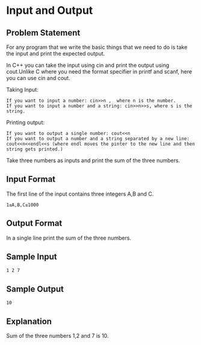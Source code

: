 # Input and Output

## Problem Statement

For any program that we write the basic things that we need to do is take the input and print the expected output.

In C++ you can take the input using cin and print the output using cout.Unlike C where you need the format specifier in printf and scanf, here you can use cin and cout.

Taking Input:
```
If you want to input a number: cin>>n ,  where n is the number.
If you want to input a number and a string: cin>>n>>s, where s is the string.
```
Printing output:
```
If you want to output a single number: cout<<n
If you want to output a number and a string separated by a new line: cout<<n<<endl<<s (where endl moves the pinter to the new line and then string gets printed.)
```
Take three numbers as inputs and print the sum of the three numbers.

## Input Format

The first line of the input contains three integers A,B and C.
```
1≤A,B,C≤1000
```
## Output Format

In a single line print the sum of the three numbers.

## Sample Input
```
1 2 7
```
## Sample Output
```
10
```
## Explanation

Sum of the three numbers 1,2 and 7 is 10.
